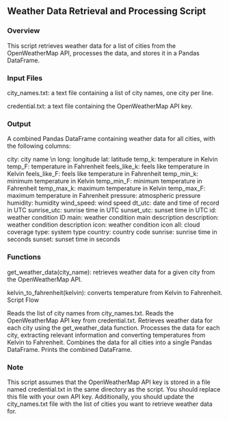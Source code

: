 ## Weather Data Retrieval and Processing Script


### Overview

This script retrieves weather data for a list of cities from the OpenWeatherMap API, processes the data, and stores it in a Pandas DataFrame.

### Input Files

city_names.txt: a text file containing a list of city names, one city per line.

credential.txt: a text file containing the OpenWeatherMap API key.

### Output

A combined Pandas DataFrame containing weather data for all cities, with the following columns:

city: city name \n
long: longitude
lat: latitude
temp_k: temperature in Kelvin
temp_F: temperature in Fahrenheit
feels_like_k: feels like temperature in Kelvin
feels_like_F: feels like temperature in Fahrenheit
temp_min_k: minimum temperature in Kelvin
temp_min_F: minimum temperature in Fahrenheit
temp_max_k: maximum temperature in Kelvin
temp_max_F: maximum temperature in Fahrenheit
pressure: atmospheric pressure
humidity: humidity
wind_speed: wind speed
dt_utc: date and time of record in UTC
sunrise_utc: sunrise time in UTC
sunset_utc: sunset time in UTC
id: weather condition ID
main: weather condition main description
description: weather condition description
icon: weather condition icon
all: cloud coverage
type: system type
country: country code
sunrise: sunrise time in seconds
sunset: sunset time in seconds

### Functions

get_weather_data(city_name): retrieves weather data for a given city from the OpenWeatherMap API.

kelvin_to_fahrenheit(kelvin): converts temperature from Kelvin to Fahrenheit.
Script Flow

Reads the list of city names from city_names.txt.
Reads the OpenWeatherMap API key from credential.txt.
Retrieves weather data for each city using the get_weather_data function.
Processes the data for each city, extracting relevant information and converting temperatures from Kelvin to Fahrenheit.
Combines the data for all cities into a single Pandas DataFrame.
Prints the combined DataFrame.


### Note

This script assumes that the OpenWeatherMap API key is stored in a file named credential.txt in the same directory as the script. You should replace this file with your own API key. Additionally, you should update the city_names.txt file with the list of cities you want to retrieve weather data for.